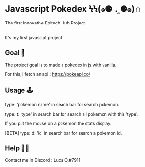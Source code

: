 # Javascript Pokedex ϞϞ(๑⚈ ․̫ ⚈๑)∩

The first Innovative Epitech Hub Project

<br />It's my first javascipt project

## Goal 🎯

The project goal is to made a pokedex in js with vanilla.

For this, i fetch an api : https://pokeapi.co/

## Usage 🕹

type: 'pokemon name' in seach bar for search pokemon.

type: t: 'type' in search bar for search all pokemon with this 'type'.

If you put the mouse on a pokemon the stats display.

[BETA] type: d: 'id' in search bar for search a pokemon id.


## Help 👋🏻

Contact me in Discord : Luca O.#7911
